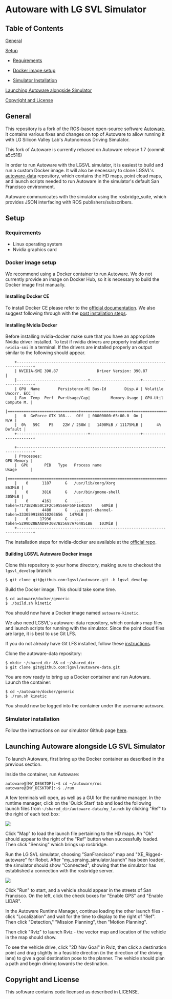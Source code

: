 # Autoware with LG SVL Simulator

## Table of Contents

[General](#general)

[Setup](#setup)

- [Requirements](#requirements)

- [Docker image setup](#docker-image-setup)

- [Simulator Installation](#simulator-installation)

[Launching Autoware alongside Simulator](#launching-autoware-alongside-lg-svl-simulator)

[Copyright and License](#copyright-and-license) 

## General

This repository is a fork of the ROS-based open-source software [Autoware](https://github.com/CPFL/Autoware). It contains various fixes and changes on top of Autoware to allow running it with LG Silicon Valley Lab's Autonomous Driving Simulator. 

This fork of Autoware is currently rebased on Autoware release 1.7 (commit a5c516)

In order to run Autoware with the LGSVL simulator, it is easiest to build and run a custom Docker image. It will also be necessary to clone LGSVL's [autoware-data](https://github.com/lgsvl/autoware-data) repository, which contains the HD maps, point cloud maps, and launch scripts needed to run Autoware in the simulator's default San Francisco environment. 

Autoware communicates with the simulator using the rosbridge_suite, which provides JSON interfacing with  ROS publishers/subscribers. 

## Setup

### Requirements

- Linux operating system
- Nvidia graphics card

### Docker image setup

We recommend using a Docker container to run Autoware. We do not currently provide an image on Docker Hub, so it is necessary to build the Docker image first manually. 

#### Installing Docker CE

To install Docker CE please refer to the [official documentation](https://docs.docker.com/install/linux/docker-ce/ubuntu/). We also suggest following through with the [post installation steps](https://docs.docker.com/install/linux/linux-postinstall/).

#### Installing Nvidia Docker

Before installing nvidia-docker make sure that you have an appropriate Nvidia driver installed. To test if nvidia drivers are properly installed enter `nvidia-smi` in a terminal. If the drivers are installed properly an output similar to the following should appear.

```
    +-----------------------------------------------------------------------------+
    | NVIDIA-SMI 390.87                 Driver Version: 390.87                    |
    |-------------------------------+----------------------+----------------------+
    | GPU  Name        Persistence-M| Bus-Id        Disp.A | Volatile Uncorr. ECC |
    | Fan  Temp  Perf  Pwr:Usage/Cap|         Memory-Usage | GPU-Util  Compute M. |
    |===============================+======================+======================|
    |   0  GeForce GTX 108...  Off  | 00000000:65:00.0  On |                  N/A |
    |  0%   59C    P5    22W / 250W |   1490MiB / 11175MiB |      4%      Default |
    +-------------------------------+----------------------+----------------------+
                                                                                
    +-----------------------------------------------------------------------------+
    | Processes:                                                       GPU Memory |
    |  GPU       PID   Type   Process name                             Usage      |
    |=============================================================================|
    |    0      1187      G   /usr/lib/xorg/Xorg                           863MiB |
    |    0      3816      G   /usr/bin/gnome-shell                         305MiB |
    |    0      4161      G   ...-token=7171B24E50C2F2C595566F55F1E4D257    68MiB |
    |    0      4480      G   ...quest-channel-token=3330599186510203656   147MiB |
    |    0     17936      G   ...-token=5299D28BAAD9F3087B25687A764851BB   103MiB |
    +-----------------------------------------------------------------------------+
```

The installation steps for nvidia-docker are available at the [official repo](https://github.com/NVIDIA/nvidia-docker).

#### Building LGSVL Autoware Docker image

Clone this repository to your home directory, making sure to checkout the `lgsvl_develop` branch:

```
$ git clone git@github.com:lgsvl/autoware.git -b lgsvl_develop
```

Build the Docker image. This should take some time.

```
$ cd autoware/docker/generic
$ ./build.sh kinetic
```

You should now have a Docker image named `autoware-kinetic`.

We also need LGSVL's autoware-data repository, which contains map files and launch scripts for running with the simulator. Since the point cloud files are large, it is best to use Git LFS.

If you do not already have Git LFS installed, follow these [instructions](https://git-lfs.github.com/). 

Clone the autoware-data repository:

```
$ mkdir ~/shared_dir && cd ~/shared_dir
$ git clone git@github.com:lgsvl/autoware-data.git
```

You are now ready to bring up a Docker container and run Autoware. Launch the container:

```
$ cd ~/autoware/docker/generic
$ ./run.sh kinetic
```

You should now be logged into the container under the username `autoware`.

### Simulator installation

Follow the instructions on our simulator Github page [here](https://github.com/lgsvl/simulator).

## Launching Autoware alongside LG SVL Simulator

To launch Autoware, first bring up the Docker container as described in the previous section. 

Inside the container, run Autoware:

```
autoware@[MY_DESKTOP]:~$ cd ~/autoware/ros
autoware@[MY_DESKTOP]:~$ ./run
```

A few terminals will open, as well as a GUI for the runtime manager. In the runtime manager, click on the 'Quick Start' tab and load the following launch files from `~/shared_dir/autoware-data/my_launch` by clicking "Ref" to the right of each text box:

![](docs/images/readme-runtime-manager.png)



Click "Map" to load the launch file pertaining to the HD maps. An "Ok" should appear to the right of the "Ref" button when successfully loaded. Then click "Sensing" which brings up rosbridge. 

Run the LG SVL simulator, choosing "SanFrancisco" map and "XE_Rigged-autoware" for Robot. After "my_sensing_simulator.launch" has been loaded, the simulator should show "Connected", showing that the simulator has established a connection with the rosbridge server. 

![](docs/images/readme-simulator.png)

Click "Run" to start, and a vehicle should appear in the streets of San Francisco. On the left, click the check boxes for "Enable GPS" and "Enable LIDAR". 

In the Autoware Runtime Manager, continue loading the other launch files - click "Localization" and wait for the time to display to the right of "Ref". Then click "Detection," "Mission Planning", then "Motion Planning". 

Then click "Rviz" to launch Rviz - the vector map and location of the vehicle in the map should show. 

To see the vehicle drive, click "2D Nav Goal" in Rviz, then click a destination point and drag slightly in a feasible direction (in the direction of the driving lane) to give a goal destination pose to the planner. The vehicle should plan a path and begin driving towards the destination.



##  Copyright and License

This software contains code licensed as described in LICENSE.

